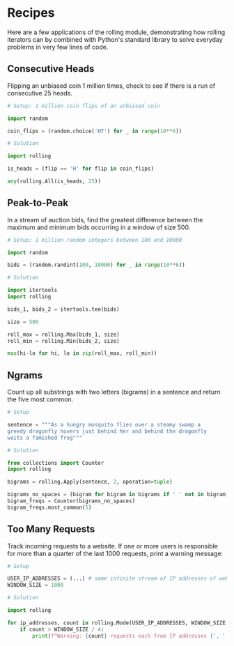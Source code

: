 # Recipes

Here are a few applications of the rolling module, demonstrating how rolling iterators can by combined with Python's standard library to solve everyday problems in very few lines of code.

## Consecutive Heads

Flipping an unbiased coin 1 million times, check to see if there is a run of consecutive 25 heads.

```python
# Setup: 1 million coin flips of an unbiased coin

import random

coin_flips = (random.choice('HT') for _ in range(10**6))

# Solution

import rolling

is_heads = (flip == 'H' for flip in coin_flips)

any(rolling.All(is_heads, 25))
```

## Peak-to-Peak

In a stream of auction bids, find the greatest difference between the maximum and minimum bids occurring in a window of size 500.

```python
# Setup: 1 million random integers between 100 and 10000

import random

bids = (random.randint(100, 10000) for _ in range(10**6))

# Solution

import itertools
import rolling

bids_1, bids_2 = itertools.tee(bids)

size = 500

roll_max = rolling.Max(bids_1, size)
roll_min = rolling.Min(bids_2, size)

max(hi-lo for hi, lo in zip(roll_max, roll_min))
```

## Ngrams

Count up all substrings with two letters (bigrams) in a sentence and return the five most common.

```python
# Setup

sentence = """As a hungry mosquito flies over a steamy swamp a
greedy dragonfly hovers just behind her and behind the dragonfly
waits a famished frog"""

# Solution

from collections import Counter
import rolling

bigrams = rolling.Apply(sentence, 2, operation=tuple)

bigrams_no_spaces = (bigram for bigram in bigrams if ' ' not in bigram)
bigram_freqs = Counter(bigrams_no_spaces)
bigram_freqs.most_common(5)
```

## Too Many Requests

Track incoming requests to a website. If one or more users is responsible for more than a quarter of the last 1000 requests, print a warning message:

```python
# Setup

USER_IP_ADDRESSES = (...) # some infinite stream of IP addresses of website users
WINDOW_SIZE = 1000

# Solution

import rolling

for ip_addresses, count in rolling.Mode(USER_IP_ADDRESSES, WINDOW_SIZE, return_count=True):
    if count > WINDOW_SIZE / 4:
        print(f"Warning: {count} requests each from IP addresses {', '.join(ip_addresses)}")
```
